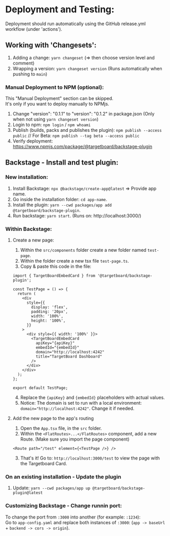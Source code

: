 # Deployment and Testing:

Deployment should run automatically using the GitHub release.yml workflow (under 'actions').<br>

## Working with 'Changesets':

1. Adding a change: `yarn changeset` (=> then choose version level and comment)
2. Wrapping a version: `yarn changeset version` (Runs automatically when pushing to `main`)

### Manual Deployment to NPM (optional):

This "Manual Deployment" section can be skipped.<br>
It's only if you want to deploy manually to NPMjs.

1. Change "version": "0.1.1" to "version": "0.1.2" in package.json (Only when not using `yarn changeset version`)
2. Login to npm: `npm login` / `npm whoami`
3. Publish (builds, packs and publishes the plugin): `npm publish --access public` // For Beta: `npm publish --tag beta --access public`
4. Verify deployment: https://www.npmjs.com/package/@targetboard/backstage-plugin

## Backstage - Install and test plugin:

### New installation:

1. Install Backstage: `npx @backstage/create-app@latest` => Provide app name.
2. Go inside the installation folder: `cd app-name`.
3. Install the plugin: `yarn --cwd packages/app add @targetboard/backstage-plugin`.
4. Run backstage: `yarn start`. (Runs on: http://localhost:3000/)

### Within Backstage:

1. Create a new page:

   1. Within the `src/components` folder create a new folder named `test-page`.
   2. Within the folder create a new tsx file `test-page.ts`.
   3. Copy & paste this code in the file:

   ```
   import { TargetBoardEmbedCard } from '@targetboard/backstage-plugin';

   const TestPage = () => {
     return (
       <div
         style={{
           display: 'flex',
           padding: '20px',
           width: '100%',
           height: '100%',
         }}
       >
         <div style={{ width: '100%' }}>
           <TargetBoardEmbedCard
             apiKey="{apiKey}"
             embedId="{embedId}"
             domain="http://localhost:4242"
             title="TargetBoard Dashboard"
           />
         </div>
       </div>
     );
   };

   export default TestPage;
   ```

   4. Replace the `{apiKey}` and `{embedId}` placeholders with actual values.
   5. Notice: The domain is set to run with a local environment: `domain="http://localhost:4242"`. Change it if needed.

2. Add the new page to the app's routing
   1. Open the `App.tsx` file, in the `src` folder.
   2. Within the `<FlatRoutes>...</FlatRoutes>` component, add a new Route. (Make sure you import the page component)
   ```
   <Route path="/test" element={<TestPage />} />
   ```
   3. That's it! Go to: `http://localhost:3000/test` to view the page with the Targetboard Card.

### On an existing installation - Update the plugin

1. Update: `yarn --cwd packages/app up @targetboard/backstage-plugin@latest`

### Customizing Backstage - Change runnin port:

To change the port from `:3000` into another (for example: `:1234`):<br>
Go to `app-config.yaml` and replace both instances of `:3000`: (`app -> baseUrl` + `backend -> cors -> origin`).
